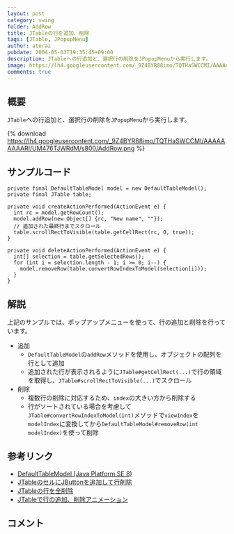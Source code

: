 ```yaml
---
layout: post
category: swing
folder: AddRow
title: JTableの行を追加、削除
tags: [JTable, JPopupMenu]
author: aterai
pubdate: 2004-05-03T19:35:45+09:00
description: JTableへの行追加と、選択行の削除をJPopupMenuから実行します。
image: https://lh4.googleusercontent.com/_9Z4BYR88imo/TQTHaSWCCMI/AAAAAAAAARI/UM476TJWRdM/s800/AddRow.png
comments: true
---
```

## 概要
`JTable`への行追加と、選択行の削除を`JPopupMenu`から実行します。

{% download https://lh4.googleusercontent.com/_9Z4BYR88imo/TQTHaSWCCMI/AAAAAAAAARI/UM476TJWRdM/s800/AddRow.png %}

## サンプルコード
<pre class="prettyprint"><code>private final DefaultTableModel model = new DefaultTableModel();
private final JTable table;

private void createActionPerformed(ActionEvent e) {
  int rc = model.getRowCount();
  model.addRow(new Object[] {rc, "New name", ""});
  // 追加された最終行までスクロール
  table.scrollRectToVisible(table.getCellRect(rc, 0, true));
}

private void deleteActionPerformed(ActionEvent e) {
  int[] selection = table.getSelectedRows();
  for (int i = selection.length - 1; i &gt;= 0; i--) {
    model.removeRow(table.convertRowIndexToModel(selection[i]));
  }
}
</code></pre>

## 解説
上記のサンプルでは、ポップアップメニューを使って、行の追加と削除を行っています。

- 追加
    - `DefaultTableModel`の`addRow`メソッドを使用し、オブジェクトの配列を行として追加
    - 追加された行が表示されるように`JTable#getCellRect(...)`で行の領域を取得し、`JTable#scrollRectToVisible(...)`でスクロール
- 削除
    - 複数行の削除に対応するため、`index`の大きい方から削除する
    - 行がソートされている場合を考慮して`JTable#convertRowIndexToModel(int)`メソッドで`viewIndex`を`modelIndex`に変換してから`DefaultTableModel#removeRow(int modelIndex)`を使って削除

<!-- dummy comment line for breaking list -->

## 参考リンク
- [DefaultTableModel (Java Platform SE 8)](https://docs.oracle.com/javase/jp/8/docs/api/javax/swing/table/DefaultTableModel.html)
- [JTableのセルにJButtonを追加して行削除](https://ateraimemo.com/Swing/DeleteButtonInCell.html)
- [JTableの行を全削除](https://ateraimemo.com/Swing/ClearTable.html)
- [JTableで行の追加、削除アニメーション](https://ateraimemo.com/Swing/SlideTableRows.html)

<!-- dummy comment line for breaking list -->

## コメント
